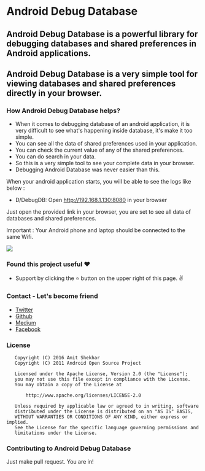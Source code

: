 # Android Debug Database

## Android Debug Database is a powerful library for debugging databases and shared preferences in Android applications.

## Android Debug Database is a very simple tool for viewing databases and shared preferences directly in your browser.

### How Android Debug Database helps?
* When it comes to debugging database of an android application, it is very difficult to see what's happening inside database, it's make it too simple.
* You can see all the data of shared preferences used in your application.
* You can check the current value of any of the shared preferences.
* You can do search in your data.
* So this is a very simple tool to see your complete data in your browser.
* Debugging Android Database was never easier than this.


When your android application starts, you will be able to see the logs like below :

* D/DebugDB: Open http://192.168.1.130:8080 in your browser

Just open the provided link in your browser, you are set to see all data of databases and shared preferences.

Important : Your Android phone and laptop should be connected to the same Wifi.

<img src=https://raw.githubusercontent.com/amitshekhariitbhu/Android-Debug-Database/master/assets/debugdb.png >


### Found this project useful :heart:
* Support by clicking the :star: button on the upper right of this page. :v:

### Contact - Let's become friend
- [Twitter](https://twitter.com/amitiitbhu)
- [Github](https://github.com/amitshekhariitbhu)
- [Medium](https://medium.com/@amitshekhar)
- [Facebook](https://www.facebook.com/amit.shekhar.iitbhu)

### License
```
   Copyright (C) 2016 Amit Shekhar
   Copyright (C) 2011 Android Open Source Project

   Licensed under the Apache License, Version 2.0 (the "License");
   you may not use this file except in compliance with the License.
   You may obtain a copy of the License at

       http://www.apache.org/licenses/LICENSE-2.0

   Unless required by applicable law or agreed to in writing, software
   distributed under the License is distributed on an "AS IS" BASIS,
   WITHOUT WARRANTIES OR CONDITIONS OF ANY KIND, either express or implied.
   See the License for the specific language governing permissions and
   limitations under the License.
```

### Contributing to Android Debug Database
Just make pull request. You are in!